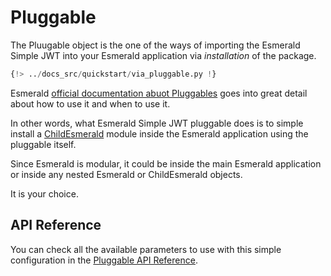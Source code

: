 # Pluggable

The Pluugable object is the one of the ways of importing the Esmerald Simple JWT into your Esmerald
application via *installation* of the package.

```python
{!> ../docs_src/quickstart/via_pluggable.py !}
```

Esmerald [official documentation abuot Pluggables](https://esmerald.dev/pluggables/) goes into
great detail about how to use it and when to use it.

In other words, what Esmerald Simple JWT pluggable does is to simple install a [ChildEsmerald](https://esmerald.dev/routing/router/#child-esmerald-application)
module inside the Esmerald application using the pluggable itself.

Since Esmerald is modular, it could be inside the main Esmerald application or inside any nested
Esmerald or ChildEsmerald objects.

It is your choice.

## API Reference

You can check all the available parameters to use with this simple configuration in the
[Pluggable API Reference](./references/pluggable.md).
